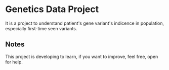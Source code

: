# Genetics Data Project
It is a project to understand patient's gene variant's indicence in population, especially first-time seen variants.
## Notes
This project is developing to learn, if you want to improve, feel free, open for help.
